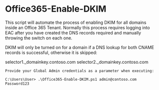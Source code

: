 # Office365-Enable-DKIM
This script will automate the process of enabling DKIM for all domains inside an Office 365 Tenant. Normally this process requires logging into EAC after you have created the DNS records required and manually throwing the switch on each one.

DKIM will only be turned on for a domain if a DNS lookup for both CNAME records is successful, otherwise it is skipped:

selector1._domainkey.contoso.com 
selector2._domainkey.contoso.com

```````````````````````````````````````````````````````````````````
Provide your Global Admin credentials as a parameter when executing:

C:\Users\User> .\Office365-Enable-DKIM.ps1 admin@contoso.com Password123
